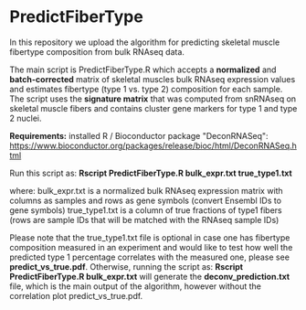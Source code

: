 # PredictFiberType
In this repository we upload the algorithm for predicting skeletal muscle fibertype composition from bulk RNAseq data.

The main script is PredictFiberType.R which accepts a **normalized** and **batch-corrected** matrix of skeletal muscles bulk RNAseq expression values and estimates fibertype (type 1 vs. type 2) composition for each sample. The script uses the **signature matrix** that was computed from snRNAseq on skeletal muscle fibers and contains cluster gene markers for type 1 and type 2 nuclei.

**Requirements:** installed R / Bioconductor package "DeconRNASeq": https://www.bioconductor.org/packages/release/bioc/html/DeconRNASeq.html

Run this script as: **Rscript PredictFiberType.R bulk_expr.txt true_type1.txt**

where:
bulk_expr.txt is a normalized bulk RNAseq expression matrix with columns as samples and rows as gene symbols (convert Ensembl IDs to gene symbols)
true_type1.txt is a column of true fractions of type1 fibers (rows are sample IDs that will be matched with the RNAseq sample IDs)

Please note that the true_type1.txt file is optional in case one has fibertype composition measured in an experiment and would like to test how well the predicted type 1 percentage correlates with the measured one, please see **predict_vs_true.pdf**. Otherwise, running the script as: **Rscript PredictFiberType.R bulk_expr.txt** will generate the **deconv_prediction.txt** file, which is the main output of the algorithm, however without the correlation plot predict_vs_true.pdf.
